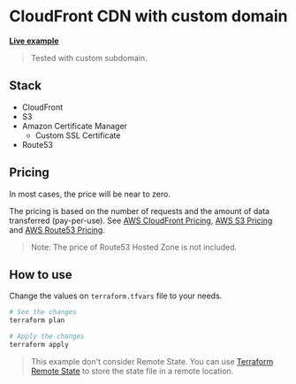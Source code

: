 # CloudFront CDN with custom domain

**[Live example](https://terraform-cdn.tiagoboeing.com/)**

> Tested with custom subdomain.

## Stack

- CloudFront
- S3
- Amazon Certificate Manager
  - Custom SSL Certificate
- Route53

## Pricing

In most cases, the price will be near to zero.

The pricing is based on the number of requests and the amount of data transferred (pay-per-use). See [AWS CloudFront Pricing](https://aws.amazon.com/cloudfront/pricing/), [AWS S3 Pricing](https://aws.amazon.com/s3/pricing/) and [AWS Route53 Pricing](https://aws.amazon.com/route53/pricing/).

> Note: The price of Route53 Hosted Zone is not included.

## How to use

Change the values on `terraform.tfvars` file to your needs.

```bash
# See the changes
terraform plan

# Apply the changes
terraform apply
```

> This example don't consider Remote State. You can use [Terraform Remote State](https://www.terraform.io/docs/state/remote.html) to store the state file in a remote location.